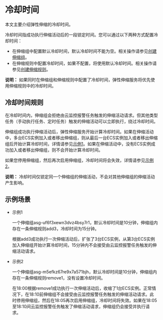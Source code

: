 # 冷却时间

本文主要介绍弹性伸缩的冷却时间。

冷却时间指成功执行伸缩活动后的一段锁定时间。您可以通过以下两种方式配置冷却时间：

-   在伸缩组中配置默认冷却时间，默认冷却时间不能为空。相关操作请参见[创建伸缩组](/cn.zh-CN/伸缩组/伸缩组/创建伸缩组.md)。
-   在伸缩规则中配置冷却时间，如果不配置，将使用默认冷却时间。相关操作请参见[创建伸缩规则](/cn.zh-CN/伸缩组/伸缩规则/创建伸缩规则.md)。

**说明：** 如果同时在伸缩组和伸缩规则中配置了冷却时间，弹性伸缩服务将优先使用伸缩规则中的冷却时间。

## 冷却时间规则

在冷却时间内，伸缩组会拒绝由云监控报警任务触发的伸缩活动请求。但其他类型任务（手动执行任务、定时任务）触发的伸缩活动可以立即执行，绕过冷却时间。

伸缩组成功执行伸缩活动后，弹性伸缩服务开始计算冷却时间。如果在伸缩活动中，多台ECS实例加入或者移出伸缩组，则从最后一台ECS实例加入或者移出伸缩组后开始计算冷却时间，详情请参见[示例1](#section_d52_sbn_qfb)。如果在伸缩活动中，没有ECS实例成功加入或者移出伸缩组，则不会开始计算冷却时间。

如果您停用伸缩组，然后再次启用伸缩组，冷却时间将会失效，详情请参见[示例2](#section_d52_sbn_qfb)。

**说明：** 冷却时间仅锁定同一个伸缩组的伸缩活动，不会对其他伸缩组的伸缩活动产生影响。

## 示例场景

-   示例1

    一个伸缩组asg-uf6f3xewn3dvz4bsy7r1，默认冷却时间是10分钟，伸缩组内存在一条伸缩规则add3，冷却时间为15分钟。

    根据add3成功执行一次伸缩活动后，扩张了3台ECS实例，从第3台ECS实例加入伸缩组开始计算冷却时间，15分钟内不会接受由云监控报警任务触发的伸缩活动请求。

-   示例2

    一个伸缩组asg-m5efkz67re9x7a571bjh，默认冷却时间是10分钟，伸缩组内存在一条伸缩规则remove1，没有设置冷却时间。

    在18:00根据remove1成功执行一次伸缩活动后，收缩了1台ECS实例。正常情况下，在18:10前伸缩组不会接受由云监控报警任务触发的伸缩活动请求。此时停用伸缩组，然后在18:05再次启用伸缩组，冷却时间将失效。如果在18:05至18:10间云监控报警任务触发了伸缩活动请求，伸缩组仍会接受并执行请求。


